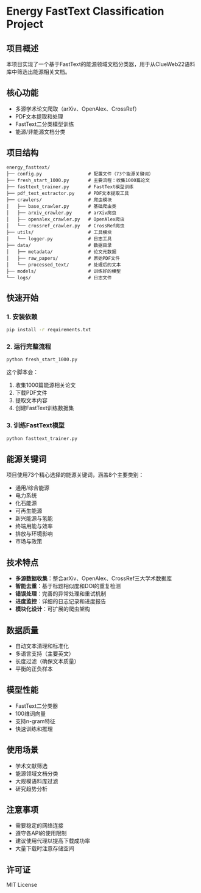 # Energy FastText Classification Project

## 项目概述
本项目实现了一个基于FastText的能源领域文档分类器，用于从ClueWeb22语料库中筛选出能源相关文档。

## 核心功能
- 多源学术论文爬取（arXiv、OpenAlex、CrossRef）
- PDF文本提取和处理
- FastText二分类模型训练
- 能源/非能源文档分类

## 项目结构
```
energy_fasttext/
├── config.py                 # 配置文件（73个能源关键词）
├── fresh_start_1000.py       # 主要流程：收集1000篇论文
├── fasttext_trainer.py       # FastText模型训练
├── pdf_text_extractor.py     # PDF文本提取工具
├── crawlers/                 # 爬虫模块
│   ├── base_crawler.py       # 基础爬虫类
│   ├── arxiv_crawler.py      # arXiv爬虫
│   ├── openalex_crawler.py   # OpenAlex爬虫
│   └── crossref_crawler.py   # CrossRef爬虫
├── utils/                    # 工具模块
│   └── logger.py             # 日志工具
├── data/                     # 数据目录
│   ├── metadata/             # 论文元数据
│   ├── raw_papers/           # 原始PDF文件
│   └── processed_text/       # 处理后的文本
├── models/                   # 训练好的模型
└── logs/                     # 日志文件
```

## 快速开始

### 1. 安装依赖
```bash
pip install -r requirements.txt
```

### 2. 运行完整流程
```bash
python fresh_start_1000.py
```

这个脚本会：
1. 收集1000篇能源相关论文
2. 下载PDF文件
3. 提取文本内容
4. 创建FastText训练数据集

### 3. 训练FastText模型
```bash
python fasttext_trainer.py
```

## 能源关键词
项目使用73个精心选择的能源关键词，涵盖8个主要类别：
- 通用/综合能源
- 电力系统
- 化石能源
- 可再生能源
- 新兴能源与氢能
- 终端用能与效率
- 排放与环境影响
- 市场与政策

## 技术特点
- **多源数据收集**：整合arXiv、OpenAlex、CrossRef三大学术数据库
- **智能去重**：基于标题相似度和DOI的重复检测
- **错误处理**：完善的异常处理和重试机制
- **进度监控**：详细的日志记录和进度报告
- **模块化设计**：可扩展的爬虫架构

## 数据质量
- 自动文本清理和标准化
- 多语言支持（主要英文）
- 长度过滤（确保文本质量）
- 平衡的正负样本

## 模型性能
- FastText二分类器
- 100维词向量
- 支持n-gram特征
- 快速训练和推理

## 使用场景
- 学术文献筛选
- 能源领域文档分类
- 大规模语料库过滤
- 研究趋势分析

## 注意事项
- 需要稳定的网络连接
- 遵守各API的使用限制
- 建议使用代理以提高下载成功率
- 大量下载时注意存储空间

## 许可证
MIT License 